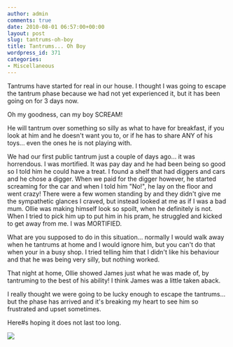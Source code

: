 ```yaml
---
author: admin
comments: true
date: 2010-08-01 06:57:00+00:00
layout: post
slug: tantrums-oh-boy
title: Tantrums... Oh Boy
wordpress_id: 371
categories:
- Miscellaneous
---
```


Tantrums have started for real in our house.  I thought I was going to escape the tantrum phase because we had not yet experienced it, but it has been going on for 3 days now.  
  
Oh my goodness, can my boy SCREAM!  
  
He will tantrum over something so silly as what to have for breakfast, if you look at him and he doesn't want you to, or if he has to share ANY of his toys... even the ones he is not playing with.  
  
We had our first public tantrum just a couple of days ago... it was horrendous.  I was mortified.  It was pay day and he had been being so good so I told him he could have a treat.  I found a shelf that had diggers and cars and he chose a digger.  When we paid for the digger however, he started screaming for the car and when I told him "No!", he lay on the floor and went crazy!  There were a few women standing by and they didn't give me the sympathetic glances I craved, but instead looked at me as if I was a bad mum.  Ollie was making himself look so spoilt, when he definitely is not.  When I tried to pick him up to put him in his pram, he struggled and kicked to get away from me.  I was MORTIFIED.  
  
What are you supposed to do in this situation... normally I would walk away when he tantrums at home and I would ignore him, but you can't do that when your in a busy shop.  I tried telling him that I didn't like his behaviour and that he was being very silly, but nothing worked.  
  
That night at home, Ollie showed James just what he was made of, by tantruming to the best of his ability!  I think James was a little taken aback.  
  
I really thought we were going to be lucky enough to escape the tantrums... but the phase has arrived and it's breaking my heart to see him so frustrated and upset sometimes.  
  
Here#s hoping it does not last too long.

![](https://blogger.googleusercontent.com/tracker/251139911615938991-7669132949173249173?l=www.outmumbered.com)
